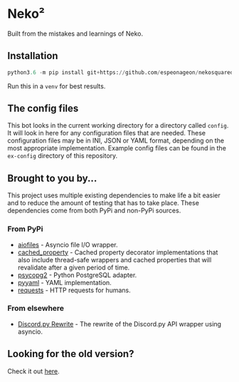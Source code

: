 # Neko²

Built from the mistakes and learnings of Neko.

## Installation

```python
python3.6 -m pip install git+https://github.com/espeonageon/nekosquared
```

Run this in a `venv` for best results.

## The config files

This bot looks in the current working directory for a directory called `config`.
It will look in here for any configuration files that are needed. These
configuration files may be in INI, JSON or YAML format, depending on the most
appropriate implementation. Example config files can be found in the `ex-config`
directory of this repository.

## Brought to you by...

This project uses multiple existing dependencies to make life a bit easier and
to reduce the amount of testing that has to take place. These dependencies
come from both PyPi and non-PyPi sources.

### From PyPi

- [aiofiles](https://pypi.python.org/pypi/aiofiles) - Asyncio file I/O wrapper.
- [cached_property](https://pypi.python.org/pypi/cached-property) - Cached
    property decorator implementations that also include thread-safe wrappers
    and cached properties that will revalidate after a given period of time.
- [psycopg2](https://pypi.python.org/pypi/psycopg2) - Python PostgreSQL adapter.
- [pyyaml](https://pypi.python.org/pypi/pyyaml) - YAML implementation.
- [requests](https://pypi.python.org/pypi/requests) - HTTP requests for humans.

### From elsewhere

- [Discord.py Rewrite](https://github.com/rapptz/discord.py/tree/rewrite) -
    The rewrite of the Discord.py API wrapper using asyncio.

## Looking for the old version?

Check it out [here](https://github.com/espeonageon/neko).
